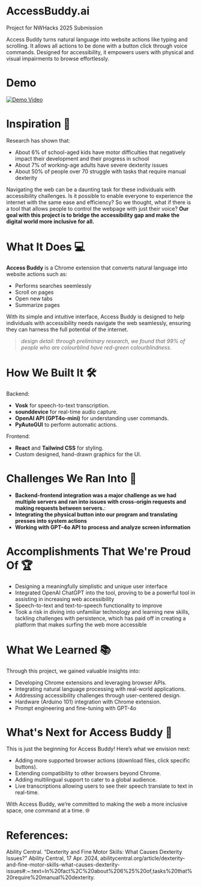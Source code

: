 # AccessBuddy.ai
Project for NWHacks 2025 Submission

Access Buddy turns natural language into website actions like typing and scrolling. It allows all actions to be done with a button click through voice commands. Designed for accessibility, it empowers users with physical and visual impairments to browse effortlessly.

# Demo
[![Demo Video](https://img.youtube.com/vi/-vEi5g8JkuE/0.jpg)](https://www.youtube.com/watch?v=-vEi5g8JkuE)

# Inspiration 🌟
Research has shown that:
- About 6% of school-aged kids have motor difficulties that negatively impact their development and their progress in school
- About 7% of working-age adults have severe dexterity issues
- About 50% of people over 70 struggle with tasks that require manual dexterity

Navigating the web can be a daunting task for these individuals with accessibility challenges. Is it possible to enable everyone to experience the internet with the same ease and efficiency? So we thought, what if there is a tool that allows people to control the webpage with just their voice? **Our goal with this project is to bridge the accessibility gap and make the digital world more inclusive for all.**

# What It Does 💻
**Access Buddy** is a Chrome extension that converts natural language into website actions such as:
- Performs searches seemlessly
- Scroll on pages
- Open new tabs
- Summarize pages

With its simple and intuitive interface, Access Buddy is designed to help individuals with accessibility needs navigate the web seamlessly, ensuring they can harness the full potential of the internet.

>*design detail: through preliminary research, we found that 99% of people who are colourblind have red-green colourblindness.*

# How We Built It 🛠️
Backend:
- **Vosk** for speech-to-text transcription.
- **sounddevice** for real-time audio capture.
- **OpenAI API (GPT4o-mini)** for understanding user commands.
- **PyAutoGUI** to perform automatic actions.

Frontend:
- **React** and **Tailwind CSS** for styling.
- Custom designed, hand-drawn graphics for the UI.

# Challenges We Ran Into 🚧
- **Backend-frontend integration was a major challenge as we had multiple servers and ran into issues with cross-origin requests and making requests between servers.**:
- **Integrating the physical button into our program and translating presses into system actions**
- **Working with GPT-4o API to process and analyze screen information**

# Accomplishments That We're Proud Of 🏆
- Designing a meaningfully simplistic and unique user interface
- Integrated OpenAI ChatGPT into the tool, proving to be a powerful tool in assisting in increasing web accessibility
- Speech-to-text and text-to-speech functionality to improve 
- Took a risk in diving into unfamiliar technology and learning new skills, tackling challenges with persistence, which has paid off in creating a platform that makes surfing the web more accessible

# What We Learned 📚
Through this project, we gained valuable insights into:
- Developing Chrome extensions and leveraging browser APIs.
- Integrating natural language processing with real-world applications.
- Addressing accessibility challenges through user-centered design.
- Hardware (Arduino 101) integration with Chrome extension.
- Prompt engineering and fine-tuning with GPT-4o

# What's Next for Access Buddy 🚀
This is just the beginning for Access Buddy! Here’s what we envision next:
- Adding more supported browser actions (download files, click specific buttons).
- Extending compatibility to other browsers beyond Chrome.
- Adding multilingual support to cater to a global audience.
- Live transcriptions allowing users to see their speech translate to text in real-time.

With Access Buddy, we’re committed to making the web a more inclusive space, one command at a time. 🌐

# References:
Ability Central. “Dexterity and Fine Motor Skills: What Causes Dexterity Issues?” Ability Central, 17 Apr. 2024, abilitycentral.org/article/dexterity-and-fine-motor-skills-what-causes-dexterity-issues#:~:text=In%20fact%2C%20about%206%25%20of,tasks%20that%20require%20manual%20dexterity. 
